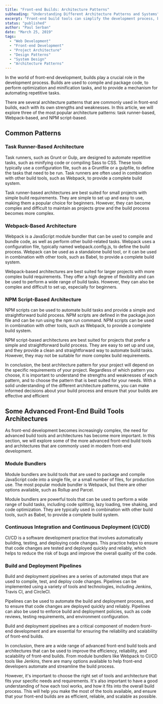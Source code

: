 ```yaml
---
title: "Front-end Builds: Architecture Patterns"
subheading: "Understanding Different Architecture Patterns and Systems"
excerpt: "Front-end build tools can simplify the development process, but there are potential downsides to be aware of. These include configuration overhead, the challenge of managing dependencies, complexity in the build process, slow build times, and difficulty in debugging issues. To make the most of front-end build tools, developers should keep these pitfalls in mind and take steps to mitigate them. By doing so, they can ensure build tools are used effectively and productively in their projects."
status: "published"
author: "Paul Serban"
date: "March 25, 2019"
tags:
  - "Web Development"
  - "Front-end Development"
  - "Project Architecture"
  - "Design Patterns"
  - "System Design"
  - "Architecture Patterns"
---
```


In the world of front-end development, builds play a crucial role in the development process. Builds are used to compile and package code, to perform optimization and minification tasks, and to provide a mechanism for automating repetitive tasks.

There are several architecture patterns that are commonly used in front-end builds, each with its own strengths and weaknesses. In this article, we will explore three of the most popular architecture patterns: task runner-based, Webpack-based, and NPM script-based.

## Common Patterns

### Task Runner-Based Architecture

Task runners, such as Grunt or Gulp, are designed to automate repetitive tasks, such as minifying code or compiling Sass to CSS. These tools typically use a configuration file, such as a Gruntfile or a gulpfile, to define the tasks that need to be run. Task runners are often used in combination with other build tools, such as Webpack, to provide a complete build system.

Task runner-based architectures are best suited for small projects with simple build requirements. They are simple to set up and easy to use, making them a popular choice for beginners. However, they can become complex and difficult to maintain as projects grow and the build process becomes more complex.

### Webpack-Based Architecture

Webpack is a JavaScript module bundler that can be used to compile and bundle code, as well as perform other build-related tasks. Webpack uses a configuration file, typically named webpack.config.js, to define the build process. Webpack can be used as a standalone build tool, or it can be used in combination with other tools, such as Babel, to provide a complete build system.

Webpack-based architectures are best suited for larger projects with more complex build requirements. They offer a high degree of flexibility and can be used to perform a wide range of build tasks. However, they can also be complex and difficult to set up, especially for beginners.

### NPM Script-Based Architecture

NPM scripts can be used to automate build tasks and provide a simple and straightforward build process. NPM scripts are defined in the package.json file and can be run using the npm run command. NPM scripts can be used in combination with other tools, such as Webpack, to provide a complete build system.

NPM script-based architectures are best suited for projects that prefer a simple and straightforward build process. They are easy to set up and use, and they provide a clean and straightforward way to automate build tasks. However, they may not be suitable for more complex build requirements.

In conclusion, the best architecture pattern for your project will depend on the specific requirements of your project. Regardless of which pattern you choose, it is important to understand the strengths and weaknesses of each pattern, and to choose the pattern that is best suited for your needs. With a solid understanding of the different architecture patterns, you can make informed decisions about your build process and ensure that your builds are effective and efficient

## Some Advanced Front-End Build Tools Architectures

As front-end development becomes increasingly complex, the need for advanced build tools and architectures has become more important. In this section, we will explore some of the more advanced front-end build tools and architectures that are commonly used in modern front-end development.

### Module Bundlers

Module bundlers are build tools that are used to package and compile JavaScript code into a single file, or a small number of files, for production use. The most popular module bundler is Webpack, but there are other options available, such as Rollup and Parcel.

Module bundlers are powerful tools that can be used to perform a wide range of build tasks, including code splitting, lazy loading, tree shaking, and code optimization. They are typically used in combination with other build tools, such as Babel, to provide a complete build system.

### Continuous Integration and Continuous Deployment (CI/CD)

CI/CD is a software development practice that involves automatically building, testing, and deploying code changes. This practice helps to ensure that code changes are tested and deployed quickly and reliably, which helps to reduce the risk of bugs and improve the overall quality of the code.

### Build and Deployment Pipelines

Build and deployment pipelines are a series of automated steps that are used to compile, test, and deploy code changes. Pipelines can be implemented using a variety of tools and technologies, including Jenkins, Travis CI, and CircleCI.

Pipelines can be used to automate the build and deployment process, and to ensure that code changes are deployed quickly and reliably. Pipelines can also be used to enforce build and deployment policies, such as code reviews, testing requirements, and environment configuration.

Build and deployment pipelines are a critical component of modern front-end development and are essential for ensuring the reliability and scalability of front-end builds.

In conclusion, there are a wide range of advanced front-end build tools and architectures that can be used to improve the efficiency, reliability, and scalability of front-end builds. From module bundlers like Webpack to CI/CD tools like Jenkins, there are many options available to help front-end developers automate and streamline the build process.

However, it's important to choose the right set of tools and architecture that fits your specific needs and requirements. It's also important to have a good understanding of how each tool works, and how it fits into the overall build process. This will help you make the most of the tools available, and ensure that your front-end builds are as efficient, reliable, and scalable as possible.
